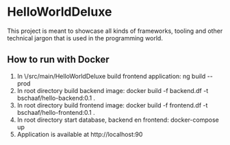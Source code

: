# HelloWorldDeluxe


This project is meant to showcase all kinds of frameworks, tooling and other technical jargon that is used in the programming world.


<h2>How to run with Docker</h2>



<ol>
  <li>In \<root\>/src/main/HelloWorldDeluxe build frontend application: ng build --prod</li>
  <li>In root directory build backend image: docker build -f backend.df -t bschaaf/hello-backend:0.1 .</li>
  <li>In root directory build frontend image: docker build -f frontend.df -t bschaaf/hello-frontend:0.1 .</li>
  <li>In root directory start database, backend en frontend: docker-compose up</li>
  <li>Application is available at http://localhost:90</li>
</ol>

